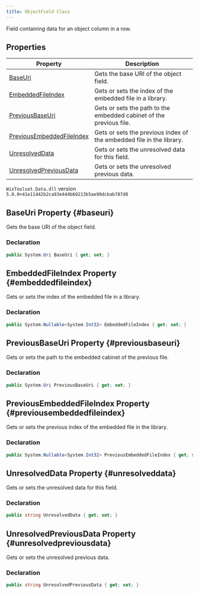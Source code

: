 ```yaml
---
title: ObjectField Class
---
```

Field containing data for an object column in a row.
## Properties
| Property | Description |
| ------ | ----------- |
| [BaseUri](#baseuri) | Gets the base URI of the object field. |
| [EmbeddedFileIndex](#embeddedfileindex) | Gets or sets the index of the embedded file in a library. |
| [PreviousBaseUri](#previousbaseuri) | Gets or sets the path to the embedded cabinet of the previous file. |
| [PreviousEmbeddedFileIndex](#previousembeddedfileindex) | Gets or sets the previous index of the embedded file in the library. |
| [UnresolvedData](#unresolveddata) | Gets or sets the unresolved data for this field. |
| [UnresolvedPreviousData](#unresolvedpreviousdata) | Gets or sets the unresolved previous data. |
`WixToolset.Data.dll` version `5.0.0+41e11442b2ca93e444b60213b5ae99dcbab787d8`
## BaseUri Property {#baseuri}
Gets the base URI of the object field.
### Declaration
```cs
public System.Uri BaseUri { get; set; }
```
## EmbeddedFileIndex Property {#embeddedfileindex}
Gets or sets the index of the embedded file in a library.
### Declaration
```cs
public System.Nullable<System.Int32> EmbeddedFileIndex { get; set; }
```
## PreviousBaseUri Property {#previousbaseuri}
Gets or sets the path to the embedded cabinet of the previous file.
### Declaration
```cs
public System.Uri PreviousBaseUri { get; set; }
```
## PreviousEmbeddedFileIndex Property {#previousembeddedfileindex}
Gets or sets the previous index of the embedded file in the library.
### Declaration
```cs
public System.Nullable<System.Int32> PreviousEmbeddedFileIndex { get; set; }
```
## UnresolvedData Property {#unresolveddata}
Gets or sets the unresolved data for this field.
### Declaration
```cs
public string UnresolvedData { get; set; }
```
## UnresolvedPreviousData Property {#unresolvedpreviousdata}
Gets or sets the unresolved previous data.
### Declaration
```cs
public string UnresolvedPreviousData { get; set; }
```
